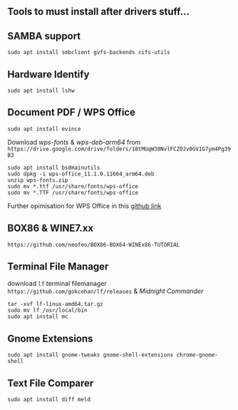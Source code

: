 ## Tools to must install after drivers stuff...

## SAMBA support
`sudo apt install smbclient gvfs-backends cifs-utils`

## Hardware Identify
```
sudo apt install lshw
```

## Document PDF / WPS Office
`sudo apt install evince`

Download _wps-fonts_ & _wps-deb-arm64_ from `https://drive.google.com/drive/folders/18tMUqW30NvlFCZOJv0GV1G7ym4Pg39B3`
```
sudo apt install bsdmainutils
sudo dpkg -i wps-office_11.1.0.11664_arm64.deb
unzip wps-fonts.zip
sudo mv *.ttf /usr/share/fonts/wps-office
sudo mv *.TTF /usr/share/fonts/wps-office
```
Further opimisation for WPS Office in this [github link](https://github.com/wachin/wps-office-all-mui-win-language)

## BOX86 & WINE7.xx
`https://github.com/neofeo/BOX86-BOX64-WINEx86-TUTORIAL`

## Terminal File Manager
download `lf` terminal filemanager `https://github.com/gokcehan/lf/releases` & _Midnight Commander_
```
tar -xvf lf-linux-amd64.tar.gz
sudo mv lf /usr/local/bin
sudo apt install mc
```

## Gnome Extensions 
```
sudo apt install gnome-tweaks gnome-shell-extensions chrome-gnome-shell
```

## Text File Comparer
```
sudo apt install diff meld
```
